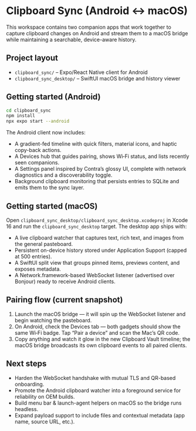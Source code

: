 # Clipboard Sync (Android ↔︎ macOS)

This workspace contains two companion apps that work together to capture clipboard changes on Android and stream them to a macOS bridge while maintaining a searchable, device-aware history.

## Project layout

- `clipboard_sync/` – Expo/React Native client for Android
- `clipboard_sync_desktop/` – SwiftUI macOS bridge and history viewer

## Getting started (Android)

```bash
cd clipboard_sync
npm install
npx expo start --android
```

The Android client now includes:

- A gradient-fed timeline with quick filters, material icons, and haptic copy-back actions.
- A Devices hub that guides pairing, shows Wi‑Fi status, and lists recently seen companions.
- A Settings panel inspired by Contra’s glossy UI, complete with network diagnostics and a discoverability toggle.
- Background clipboard monitoring that persists entries to SQLite and emits them to the sync layer.

## Getting started (macOS)

Open `clipboard_sync_desktop/clipboard_sync_desktop.xcodeproj` in Xcode 16 and run the `clipboard_sync_desktop` target. The desktop app ships with:

- A live clipboard watcher that captures text, rich text, and images from the general pasteboard.
- Persistent on-device history stored under Application Support (capped at 500 entries).
- A SwiftUI split view that groups pinned items, previews content, and exposes metadata.
- A Network.framework-based WebSocket listener (advertised over Bonjour) ready to receive Android clients.

## Pairing flow (current snapshot)

1. Launch the macOS bridge — it will spin up the WebSocket listener and begin watching the pasteboard.
2. On Android, check the Devices tab — both gadgets should show the same Wi‑Fi badge. Tap “Pair a device” and scan the Mac’s QR code.
3. Copy anything and watch it glow in the new Clipboard Vault timeline; the macOS bridge broadcasts its own clipboard events to all paired clients.

## Next steps

- Harden the WebSocket handshake with mutual TLS and QR-based onboarding.
- Promote the Android clipboard watcher into a foreground service for reliability on OEM builds.
- Build menu bar & launch-agent helpers on macOS so the bridge runs headless.
- Expand payload support to include files and contextual metadata (app name, source URL, etc.).
